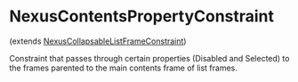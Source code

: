# NexusContentsPropertyConstraint
(extends [NexusCollapsableListFrameConstraint](NexusCollapsableListFrameConstraint.md))

Constraint that passes through certain properties (Disabled
and Selected) to the frames parented to the main contents frame
of list frames.
